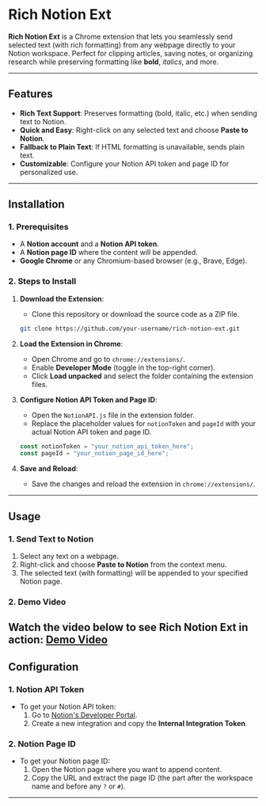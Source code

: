 # **Rich Notion Ext**  

**Rich Notion Ext** is a Chrome extension that lets you seamlessly send selected text (with rich formatting) from any webpage directly to your Notion workspace. Perfect for clipping articles, saving notes, or organizing research while preserving formatting like **bold**, *italics*, and more.

---

## **Features**  
- **Rich Text Support**: Preserves formatting (bold, italic, etc.) when sending text to Notion.  
- **Quick and Easy**: Right-click on any selected text and choose **Paste to Notion**.  
- **Fallback to Plain Text**: If HTML formatting is unavailable, sends plain text.  
- **Customizable**: Configure your Notion API token and page ID for personalized use.  

---

## **Installation**  

### **1. Prerequisites**  
- A **Notion account** and a **Notion API token**.  
- A **Notion page ID** where the content will be appended.  
- **Google Chrome** or any Chromium-based browser (e.g., Brave, Edge).  

### **2. Steps to Install**  
1. **Download the Extension**:  
   - Clone this repository or download the source code as a ZIP file.  
   ```bash
   git clone https://github.com/your-username/rich-notion-ext.git
   ```

2. **Load the Extension in Chrome**:  
   - Open Chrome and go to `chrome://extensions/`.  
   - Enable **Developer Mode** (toggle in the top-right corner).  
   - Click **Load unpacked** and select the folder containing the extension files.  

3. **Configure Notion API Token and Page ID**:  
   - Open the `NotionAPI.js` file in the extension folder.  
   - Replace the placeholder values for `notionToken` and `pageId` with your actual Notion API token and page ID.  
   ```javascript
   const notionToken = "your_notion_api_token_here";
   const pageId = "your_notion_page_id_here";
   ```

4. **Save and Reload**:  
   - Save the changes and reload the extension in `chrome://extensions/`.  

---

## **Usage**  

### **1. Send Text to Notion**  
1. Select any text on a webpage.  
2. Right-click and choose **Paste to Notion** from the context menu.  
3. The selected text (with formatting) will be appended to your specified Notion page.  

### **2. Demo Video**  
Watch the video below to see **Rich Notion Ext** in action: 
**[Demo Video](https://drive.google.com/file/d/1l5IAONTZR2OLY2af6ZHVaYXFCUXp-apM/view?usp=sharing)** 
---

## **Configuration**  

### **1. Notion API Token**  
- To get your Notion API token:  
  1. Go to [Notion's Developer Portal](https://www.notion.so/my-integrations).  
  2. Create a new integration and copy the **Internal Integration Token**.  

### **2. Notion Page ID**  
- To get your Notion page ID:  
  1. Open the Notion page where you want to append content.  
  2. Copy the URL and extract the page ID (the part after the workspace name and before any `?` or `#`).  

---
